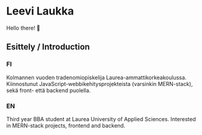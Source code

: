 
# Leevi Laukka
Hello there! 👋
## Esittely / Introduction
### FI
Kolmannen vuoden tradenomiopiskelija Laurea-ammattikorkeakoulussa. Kiinnostunut JavaScript-webbikehitysprojekteista (varsinkin MERN-stack), sekä front- että backend puolella.

### EN
Third year BBA student at Laurea University of Applied Sciences. Interested in MERN-stack projects, frontend and backend.


<!--
**leevilaukka/leevilaukka** is a ✨ _special_ ✨ repository because its `README.md` (this file) appears on your GitHub profile.

Here are some ideas to get you started:

- 🔭 I’m currently working on ...
- 🌱 I’m currently learning ...
- 👯 I’m looking to collaborate on ...
- 🤔 I’m looking for help with ...
- 💬 Ask me about ...
- 📫 How to reach me: ...
- 😄 Pronouns: ...
- ⚡ Fun fact: ...
-->
